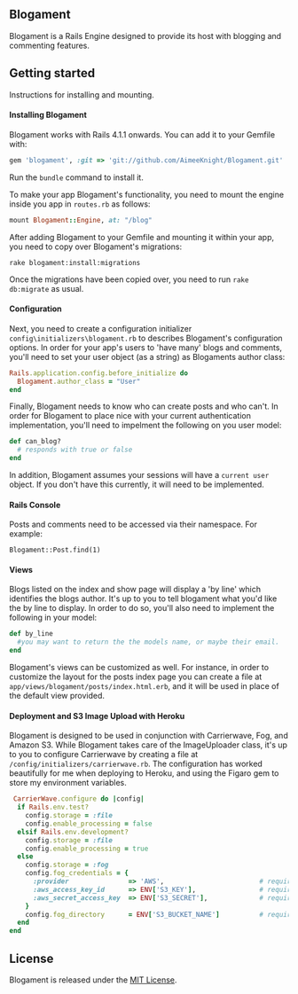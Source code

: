 ## Blogament

Blogament is a Rails Engine designed to provide its host with blogging and commenting features.

## Getting started
Instructions for installing and mounting.

#### Installing Blogament
Blogament works with Rails 4.1.1 onwards. You can add it to your Gemfile with:

```ruby
gem 'blogament', :git => 'git://github.com/AimeeKnight/Blogament.git'
```
Run the `bundle` command to install it.

To make your app Blogament's functionality, you need to mount the engine inside you app in `routes.rb` as follows:

```ruby
mount Blogament::Engine, at: "/blog"
```

After adding Blogament to your Gemfile and mounting it within your app, you need to copy over Blogament's migrations:

```console
rake blogament:install:migrations
```
Once the migrations have been copied over, you need to run `rake db:migrate` as usual.

#### Configuration
Next, you need to create a configuration initializer `config\initializers\blogament.rb`
to describes Blogament's configuration options.
In order for your app's users to 'have many' blogs and comments, you'll need to set your 
user object (as a string) as Blogaments author class:

```ruby
Rails.application.config.before_initialize do
  Blogament.author_class = "User"
end
```
Finally, Blogament needs to know who can create posts and who can't.
In order for Blogament to place nice with your current authentication
implementation, you'll need to impelment the following on you user model:

```ruby
def can_blog?
  # responds with true or false
end
```
In addition, Blogament assumes your sessions will have a `current user` object.
If you don't have this currently, it will need to be implemented.

#### Rails Console
Posts and comments need to be accessed via their namespace.
For example:

```console
Blogament::Post.find(1)
```

#### Views

Blogs listed on the index and show page will display a 'by line' which
identifies the blogs author. It's up to you to tell blogament what you'd like the by line to display.
In order to do so, you'll also need to implement the following in your model:

```ruby
def by_line
  #you may want to return the the models name, or maybe their email.
end
```

Blogament's views can be customized as well. For instance, in order to customize the layout for
the posts index page you can create a file at `app/views/blogament/posts/index.html.erb`,
and it will be used in place of the default view provided.

#### Deployment and S3 Image Upload with Heroku

Blogament is designed to be used in conjunction with Carrierwave, Fog,
and Amazon S3. While Blogament takes care of the ImageUploader class, it's
up to you to configure Carrierwave by creating a file at `/config/initializers/carrierwave.rb`. 
The configuration has worked beautifully
for me when deploying to Heroku, and using the Figaro
gem to store my environment variables.

```ruby
 CarrierWave.configure do |config|
  if Rails.env.test?
    config.storage = :file
    config.enable_processing = false
  elsif Rails.env.development?
    config.storage = :file
    config.enable_processing = true
  else
    config.storage = :fog
    config.fog_credentials = {
      :provider               => 'AWS',                        # required
      :aws_access_key_id      => ENV['S3_KEY'],                # required
      :aws_secret_access_key  => ENV['S3_SECRET'],             # required
    }
    config.fog_directory      = ENV['S3_BUCKET_NAME']          # required
  end
end
```

## License

Blogament is released under the [MIT License](http://www.opensource.org/licenses/MIT).
